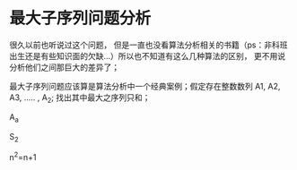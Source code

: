 # 最大子序列问题分析

很久以前也听说过这个问题， 但是一直也没看算法分析相关的书籍（ps：非科班出生还是有些知识面的欠缺...）所以也不知道有这么几种算法的区别， 更不用说分析他们之间那巨大的差异了；

最大子序列问题应该算是算法分析中一个经典案例；假定存在整数数列 A1, A2, A3, ..... , A<sub>2</sub>; 找出其中最大之序列只和；



A<sub>a</sub>

S<sub>2</sub>

n<sup>2</sup>=n+1
